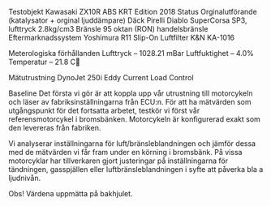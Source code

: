 Testobjekt
Kawasaki ZX10R ABS KRT Edition 2018
Status
Orginalutförande (katalysator + orginal ljuddämpare)
Däck
Pirelli Diablo SuperCorsa SP3, lufttryck 2.8kg/cm3
Bränsle
95 oktan (RON) handelsbränsle
Eftermarknadssystem
Yoshimura R11 Slip-On
Luftfilter
K&N KA-1016

Meterologiska förhållanden
Lufttryck – 1028.21 mBar
Luftfuktighet – 4.0%
Temperatur – 21.8 C

Mätutrustning
DynoJet 250i Eddy Current Load Control

Baseline 
Det första vi gör är att koppla upp vår utrustning till motorcykeln och läser av fabriksinställningarna från ECU:n. För att ha mätvärden som utgångspunkt för det fortsatta arbetet, testkör vi först vår referensmotorcykel i bromsbänken. Motorcykeln är konfigurerad exakt som den levereras från fabriken.

Vi analyserar inställningarna för luft/bränsleblandningen och jämför dessa med de mätvärden vi får fram under en körning i bromsbänk. På vissa motorcyklar har tillverkaren gjort justeringar på inställningarna för tändningen, gasspjällen eller luftbränsleblandningen i syfte att påverka bla a ljudnivån. 

Obs! Värdena uppmätta på bakhjulet.
